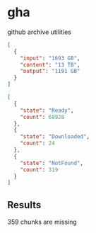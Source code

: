# gha

github archive utilities

```json
[
  {
    "input": "1693 GB",
    "content": "13 TB",
    "output": "1191 GB"
  }
]
```

```json
[
  {
    "state": "Ready",
    "count": 68928
  },
  {
    "state": "Downloaded",
    "count": 24
  },
  {
    "state": "NotFound",
    "count": 319
  }
]
```

## Results

359 chunks are missing